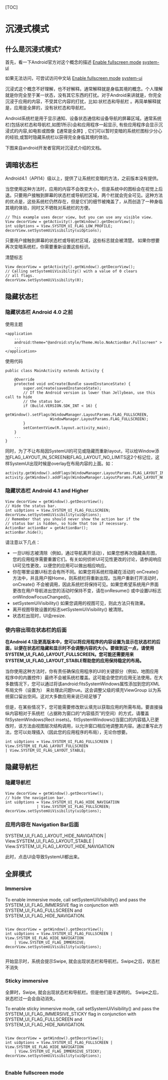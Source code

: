 
[TOC]

# 沉浸式模式

## 什么是沉浸式模式?

首先，看一下Android官方对这个概念的描述 [Enable fullscreen mode](https://developer.android.com/training/system-ui/immersive.html)
[system-ui](https://developer.android.com/training/system-ui/)

如果无法访问，可尝试访问中文站
[Enable fullscreen mode](https://developer.android.google.cn/training/system-ui/immersive.html) 
[system-ui](https://developer.android.cn/training/system-ui/)

沉浸式这个概念不好理解，也不好解释。通常解释就是身临其境的概念。个人理解就是你完全至于某一状态，没有其它东西的打扰。对于Android来讲就是，你完全沉浸于应用的内容，不受其它内容的打扰，比如:状栏态和导航栏 。再简单解释就是，应用是全屏的，没有状栏态和导航栏。

Android系统栏是用于显示通知、设备状态通信和设备导航的屏幕区域。通常系统栏(包括状栏态和导航栏,如图1所示)会和应用程序一起显示, 有些应用程序会显示沉浸式的内容,如电影或图像【通常是全屏】, 它们可以暂时变暗的系统栏图标少分心的经验,或暂时隐藏系统栏以获得完全身临其境的体验。

下图来自android开发者官网对沉浸式介绍的文档。

## 调暗状态栏

Android4.1（API14）级以上，提供了让系统栏变暗的方法，之前版本没有提供。

当您使用这种方法时，应用的内容不会改变大小，但是系统中的图标会在视觉上后退。只要用户接触到屏幕的状态栏或导航栏区域，两个栏就会完全可见。这种方法的优点是，这些系统栏仍然存在，但是它们的细节被掩盖了，从而创造了一种身临其境的体验，同时又不牺牲对系统栏的方便。


```
// This example uses decor view, but you can use any visible view.
View decorView = getActivity().getWindow().getDecorView();
int uiOptions = View.SYSTEM_UI_FLAG_LOW_PROFILE;
decorView.setSystemUiVisibility(uiOptions);
```

只要用户接触到屏幕的状态栏或导航栏区域，这些标志就会被清楚。 如果你想要再次变暗系统栏，你需要重新设置这些标识。

清楚标志

```
View decorView = getActivity().getWindow().getDecorView();
// Calling setSystemUiVisibility() with a value of 0 clears
// all flags.
decorView.setSystemUiVisibility(0);
```

## 隐藏状态栏

###  隐藏状态栏  Android 4.0 之前

使用主题

```
<application
    ...
    android:theme="@android:style/Theme.Holo.NoActionBar.Fullscreen" >
    ...
</application>
```

使用代码

```
public class MainActivity extends Activity {

    @Override
    protected void onCreate(Bundle savedInstanceState) {
        super.onCreate(savedInstanceState);
        // If the Android version is lower than Jellybean, use this call to hide
        // the status bar.
        if (Build.VERSION.SDK_INT < 16) {
            getWindow().setFlags(WindowManager.LayoutParams.FLAG_FULLSCREEN,
                    WindowManager.LayoutParams.FLAG_FULLSCREEN);
        }
        setContentView(R.layout.activity_main);
    }
    ...
}
```

同时，为了不让布局因SystemUI的可见或隐藏而重新layout，可以给Window添加FLAG_LAYOUT_IN_SCREEN和FLAG_LAYOUT_NO_LIMITS这2个标记位，这样SystemUI出现时候是overlay在布局内容的上面。如：


```
activity.getWindow().addFlags(WindowManager.LayoutParams.FLAG_LAYOUT_IN_SCREEN);    
activity.getWindow().addFlags(WindowManager.LayoutParams.FLAG_LAYOUT_NO_LIMITS);****
```


### 隐藏状态栏  Android 4.1 and Higher

```
View decorView = getWindow().getDecorView();
// Hide the status bar.
int uiOptions = View.SYSTEM_UI_FLAG_FULLSCREEN;
decorView.setSystemUiVisibility(uiOptions);
// Remember that you should never show the action bar if the
// status bar is hidden, so hide that too if necessary.
ActionBar actionBar = getActionBar();
actionBar.hide();
```

请注意以下几点：
- 一旦UI标志被清除（例如，通过导航离开活动），如果您想再次隐藏条形图，您的应用程序需要重置它们。有关如何侦听UI可见性更改的讨论，请参阅响应UI可见性更改，以便您的应用可以做出相应响应。
- 你在哪里设置UI标志会有所不同。如果您将系统栏隐藏在活动的 onCreate()方法中，并且用户按Home，则系统栏将重新出现。当用户重新打开活动时，onCreate() 不会被调用，因此系统栏将保持可见。如果您希望系统用户界面更改在用户导航进出您的活动时保持不变，请在onResume() 或中设置UI标志 onWindowFocusChanged()。
- setSystemUiVisibility() 如果您调用的视图可见，则此方法只有效果。
- 离开视图导致设置的标志setSystemUiVisibility() 被清除。
- 状态栏出现时，UI会resize.


### 使内容出现在状态栏的后面


**在Android 4.1及更高版本中，您可以将应用程序的内容设置为显示在状态栏的后面，以便在状态栏隐藏和显示时不会调整内容的大小。要做到这一点，请使用 SYSTEM_UI_FLAG_LAYOUT_FULLSCREEN。您可能还需要用来 SYSTEM_UI_FLAG_LAYOUT_STABLE帮助您的应用保持稳定的布局。**

当你使用这种方法时，你有责任确保应用程序的UI的关键部分（例如，地图应用程序中的内置控件）最终不会被系统栏覆盖。这可能会使您的应用无法使用。在大多数情况下，您可以通过将该android:fitsSystemWindows属性添加到您的XML布局文件（设置为） 来处理此问题true。这会调整父级的填充ViewGroup 以为系统窗口留出空间。这对大多数应用来说已经足够了

但是，在某些情况下，您可能需要修改默认填充以获取应用的所需布局。要直接操纵内容相对于系统栏（占据称为窗口的“内容插页”的空间）的方式，请覆盖fitSystemWindows(Rect insets)。fitSystemWindows()当窗口的内容插入已更改时，该方法由视图层次结构调用，以允许窗口相应地调整其内容。通过重写此方法，您可以处理插入（因此您的应用程序的布局），无论你想要。


```
int uiOptions = View.SYSTEM_UI_FLAG_FULLSCREEN | View.SYSTEM_UI_FLAG_LAYOUT_FULLSCREEN
| View.SYSTEM_UI_FLAG_LAYOUT_STABLE;
```


## 隐藏导航栏

### 隐藏导航栏
```
View decorView = getWindow().getDecorView();
// hide the navigation bar.
int uiOptions = View.SYSTEM_UI_FLAG_HIDE_NAVIGATION
              | View.SYSTEM_UI_FLAG_FULLSCREEN;
decorView.setSystemUiVisibility(uiOptions);

```

### 应用内容在 Navigation Bar后面

SYSTEM_UI_FLAG_LAYOUT_HIDE_NAVIGATION | View.SYSTEM_UI_FLAG_LAYOUT_STABLE | View.SYSTEM_UI_FLAG_LAYOUT_HIDE_NAVIGATION

此时，点击UI会导致SystemUI都出来。

## 全屏模式


### Immersive

To enable immersive mode, call setSystemUiVisibility() and pass the SYSTEM_UI_FLAG_IMMERSIVE flag in conjunction with SYSTEM_UI_FLAG_FULLSCREEN and SYSTEM_UI_FLAG_HIDE_NAVIGATION.

```

View decorView = getWindow().getDecorView();
int uiOptions = View.SYSTEM_UI_FLAG_FULLSCREEN |                View.SYSTEM_UI_FLAG_HIDE_NAVIGATION
    | View.SYSTEM_UI_FLAG_IMMERSIVE;
decorView.setSystemUiVisibility(uiOptions);
        
```

开始显示时，系统会提示Swipe, 就会出现状态栏和导航栏。Swipe之后，状态栏不消失

### Sticky immersive

全屏时，Swipe, 就会出现状态栏和导航栏。但是他们是半透明的。
Swipe之后，状态栏过一会会自动消失。

To enable sticky immersive mode, call setSystemUiVisibility() and pass the SYSTEM_UI_FLAG_IMMERSIVE_STICKY flag in conjunction with SYSTEM_UI_FLAG_FULLSCREEN and SYSTEM_UI_FLAG_HIDE_NAVIGATION.

```

View decorView = getWindow().getDecorView();
int uiOptions = View.SYSTEM_UI_FLAG_FULLSCREEN |                View.SYSTEM_UI_FLAG_HIDE_NAVIGATION
    | View.SYSTEM_UI_FLAG_IMMERSIVE_STICKY;
decorView.setSystemUiVisibility(uiOptions);
        
```

### Enable fullscreen mode
